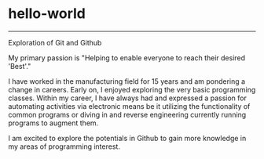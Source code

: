 # hello-world
--------------------------------
Exploration of Git and Github

My primary passion is "Helping to enable everyone to reach their desired 'Best'."

I have worked in the manufacturing field for 15 years and am pondering a change in careers.
Early on, I enjoyed exploring the very basic programming classes.  Within my career, I have always had and expressed a passion for automating activities via electronic means be it utilizing the functionality of common programs or diving in and reverse engineering currently running programs to augment them.

I am excited to explore the potentials in Github to gain more knowledge in my areas of programming interest.
